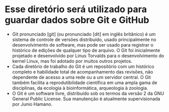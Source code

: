 # Esse diretório será utilizado para guardar dados sobre Git e GitHub

- Git pronunciado [git] (ou pronunciado [dit] em inglês britânico) é um sistema de controle de versões distribuído, usado principalmente no desenvolvimento de software, mas pode ser usado para registrar o histórico de edições de qualquer tipo de arquivo. O Git foi inicialmente projetado e desenvolvido por Linus Torvalds para o desenvolvimento do kernel Linux, mas foi adotado por muitos outros projetos.
- Cada diretório de trabalho do Git é um repositório com um histórico completo e habilidade total de acompanhamento das revisões, não dependente de acesso a uma rede ou a um servidor central. O Git também facilita a reprodutibilidade científica em uma ampla gama de disciplinas, da ecologia à bioinformática, arqueologia à zoologia.
- O Git é um software livre, distribuído sob os termos da versão 2 da GNU General Public License. Sua manutenção é atualmente supervisionada por Junio Hamano.